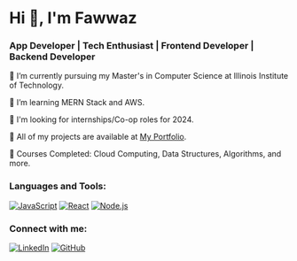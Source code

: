 # Hi 👋, I'm Fawwaz

### App Developer | Tech Enthusiast | Frontend Developer | Backend Developer

🔭 I’m currently pursuing my Master's in Computer Science at Illinois Institute of Technology.

🌱 I’m learning MERN Stack and AWS.

💼 I'm looking for internships/Co-op roles for 2024.

📂 All of my projects are available at [My Portfolio](https://yourportfolio.link).

📝 Courses Completed: Cloud Computing, Data Structures, Algorithms, and more.

### Languages and Tools:
[![JavaScript](https://img.shields.io/badge/-JavaScript-black?style=flat-square&logo=javascript)](https://github.com/mdfawwaz)
[![React](https://img.shields.io/badge/-React-black?style=flat-square&logo=react)](https://github.com/mdfawwaz)
[![Node.js](https://img.shields.io/badge/-Node.js-black?style=flat-square&logo=node.js)](https://github.com/mdfawwaz)

### Connect with me:
[![LinkedIn](https://img.shields.io/badge/-LinkedIn-blue?style=flat-square&logo=linkedin)](https://linkedin.com/in/yourprofile)
[![GitHub](https://img.shields.io/badge/-GitHub-black?style=flat-square&logo=github)](https://github.com/mdfawwaz)

